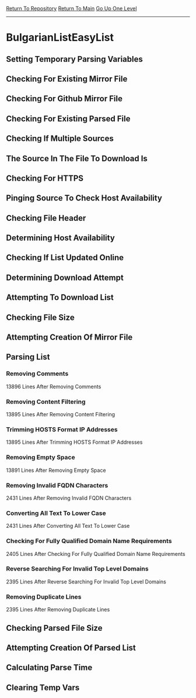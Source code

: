 [Return To Repository](https://github.com/deathbybandaid/piholeparser/)
[Return To Main](https://github.com/deathbybandaid/piholeparser/blob/master/RecentRunLogs/Mainlog.md)
[Go Up One Level](https://github.com/deathbybandaid/piholeparser/blob/master/RecentRunLogs/TopLevelScripts/30-Processing-External-Blacklists.md)
____________________________________
# BulgarianListEasyList
## Setting Temporary Parsing Variables
## Checking For Existing Mirror File
## Checking For Github Mirror File
## Checking For Existing Parsed File
## Checking If Multiple Sources
## The Source In The File To Download Is
## Checking For HTTPS
## Pinging Source To Check Host Availability
## Checking File Header
## Determining Host Availability
## Checking If List Updated Online
## Determining Download Attempt
## Attempting To Download List
## Checking File Size
## Attempting Creation Of Mirror File
## Parsing List
### Removing Comments
13896 Lines After Removing Comments
### Removing Content Filtering
13895 Lines After Removing Content Filtering
### Trimming HOSTS Format IP Addresses
13895 Lines After Trimming HOSTS Format IP Addresses
### Removing Empty Space
13891 Lines After Removing Empty Space
### Removing Invalid FQDN Characters
2431 Lines After Removing Invalid FQDN Characters
### Converting All Text To Lower Case
2431 Lines After Converting All Text To Lower Case
### Checking For Fully Qualified Domain Name Requirements
2405 Lines After Checking For Fully Qualified Domain Name Requirements
### Reverse Searching For Invalid Top Level Domains
2395 Lines After Reverse Searching For Invalid Top Level Domains
### Removing Duplicate Lines
2395 Lines After Removing Duplicate Lines
## Checking Parsed File Size
## Attempting Creation Of Parsed List
## Calculating Parse Time
## Clearing Temp Vars
